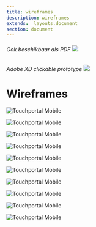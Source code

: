 ```yaml
---
title: wireframes
description: wireframes
extends: _layouts.document
section: document
---
```

<h6>Ook beschikbaar als PDF <a href="/assets/pdf/martijn_koch_wireframes.pdf" target="_blank" class="read-more"><img src="/assets/img/icons/iconmonstr-download-11.svg" class="pdf-icon"/></a></h6>

<h6>Adobe XD clickable prototype <a href="https://xd.adobe.com/view/8c581562-67ee-45ec-6285-246a271a3b92-fa69/" target="_blank" class="read-more"><img src="/assets/img/icons/iconmonstr-download-11.svg" class="pdf-icon"/></a></h6>

# Wireframes

![](/assets/img/wireframes/loginpage.png "Touchportal Mobile")

![](/assets/img/wireframes/dashboard.png "Touchportal Mobile")

![](/assets/img/wireframes/games-overview.png "Touchportal Mobile")

![](/assets/img/wireframes/fifa-overview.png "Touchportal Mobile")

![](/assets/img/wireframes/fifa-setup.png "Touchportal Mobile")

![](/assets/img/wireframes/profilepage.png "Touchportal Mobile")

![](/assets/img/wireframes/stream-setup.png "Touchportal Mobile")

![](/assets/img/wireframes/obs-setup.png "Touchportal Mobile")

![](/assets/img/wireframes/faq-1.png "Touchportal Mobile")

![](/assets/img/wireframes/faq-2.png "Touchportal Mobile")